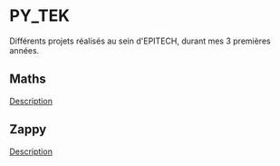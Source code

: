 # PY_TEK
Différents projets réalisés au sein d'EPITECH, durant mes 3 premières années.

## Maths
[Description](https://github.com/Gysco/PY_TEK/blob/master/Maths/README.md)

## Zappy
[Description](https://github.com/Gysco/PY_TEK/blob/master/Zappy/README.md)
